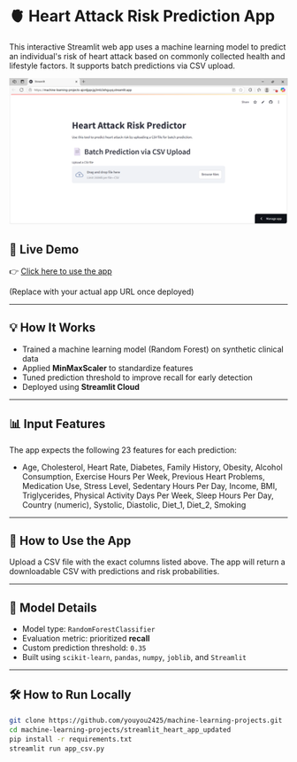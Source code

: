 # 🫀 Heart Attack Risk Prediction App

This interactive Streamlit web app uses a machine learning model to predict an individual's risk of heart attack based on commonly collected health and lifestyle factors. It supports batch predictions via CSV upload.

![screenshot](https://github.com/youyou2425/machine-learning-projects/blob/main/streamlit_heart_app_updated/screenshot_heart_app.png?raw=true)

## 🚀 Live Demo

👉 [Click here to use the app](https://your-streamlit-username.streamlit.app/)

(Replace with your actual app URL once deployed)

---

## 💡 How It Works

- Trained a machine learning model (Random Forest) on synthetic clinical data
- Applied **MinMaxScaler** to standardize features
- Tuned prediction threshold to improve recall for early detection
- Deployed using **Streamlit Cloud**

---

## 📊 Input Features

The app expects the following 23 features for each prediction:

- Age, Cholesterol, Heart Rate, Diabetes, Family History, Obesity, Alcohol Consumption, Exercise Hours Per Week, Previous Heart Problems, Medication Use, Stress Level, Sedentary Hours Per Day, Income, BMI, Triglycerides, Physical Activity Days Per Week, Sleep Hours Per Day, Country (numeric), Systolic, Diastolic, Diet_1, Diet_2, Smoking

---

## 📁 How to Use the App

   Upload a CSV file with the exact columns listed above. The app will return a downloadable CSV with predictions and risk probabilities.

---

## 🧠 Model Details

- Model type: `RandomForestClassifier`
- Evaluation metric: prioritized **recall**
- Custom prediction threshold: `0.35`
- Built using `scikit-learn`, `pandas`, `numpy`, `joblib`, and `Streamlit`

---

## 🛠 How to Run Locally

```bash
git clone https://github.com/youyou2425/machine-learning-projects.git
cd machine-learning-projects/streamlit_heart_app_updated
pip install -r requirements.txt
streamlit run app_csv.py

